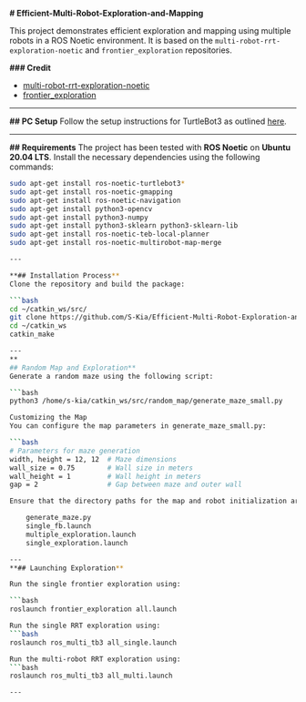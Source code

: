 **# Efficient-Multi-Robot-Exploration-and-Mapping**

This project demonstrates efficient exploration and mapping using multiple robots in a ROS Noetic environment. It is based on the `multi-robot-rrt-exploration-noetic` and `frontier_exploration` repositories.

**### Credit**
- [multi-robot-rrt-exploration-noetic](https://github.com/hikashi/multi-robot-rrt-exploration-noetic.git)
- [frontier_exploration](https://github.com/winwinashwin/frontier_exploration.git)

---

**## PC Setup**
Follow the setup instructions for TurtleBot3 as outlined [here](https://emanual.robotis.com/docs/en/platform/turtlebot3/quick-start/#pc-setup).

---

**## Requirements**
The project has been tested with **ROS Noetic** on **Ubuntu 20.04 LTS**. Install the necessary dependencies using the following commands:

```bash
sudo apt-get install ros-noetic-turtlebot3*
sudo apt-get install ros-noetic-gmapping
sudo apt-get install ros-noetic-navigation
sudo apt-get install python3-opencv
sudo apt-get install python3-numpy
sudo apt-get install python3-sklearn python3-sklearn-lib
sudo apt-get install ros-noetic-teb-local-planner
sudo apt-get install ros-noetic-multirobot-map-merge

---

**## Installation Process**
Clone the repository and build the package:

```bash
cd ~/catkin_ws/src/
git clone https://github.com/S-Kia/Efficient-Multi-Robot-Exploration-and-Mapping.git
cd ~/catkin_ws
catkin_make

---
**
## Random Map and Exploration**
Generate a random maze using the following script:

```bash
python3 /home/s-kia/catkin_ws/src/random_map/generate_maze_small.py

Customizing the Map
You can configure the map parameters in generate_maze_small.py:

```bash
# Parameters for maze generation
width, height = 12, 12  # Maze dimensions
wall_size = 0.75        # Wall size in meters
wall_height = 1         # Wall height in meters
gap = 2                 # Gap between maze and outer wall

Ensure that the directory paths for the map and robot initialization are updated in the following files:

    generate_maze.py
    single_fb.launch
    multiple_exploration.launch
    single_exploration.launch

---
**## Launching Exploration**

Run the single frontier exploration using:

```bash
roslaunch frontier_exploration all.launch

Run the single RRT exploration using:
```bash
roslaunch ros_multi_tb3 all_single.launch

Run the multi-robot RRT exploration using:
```bash
roslaunch ros_multi_tb3 all_multi.launch

---




